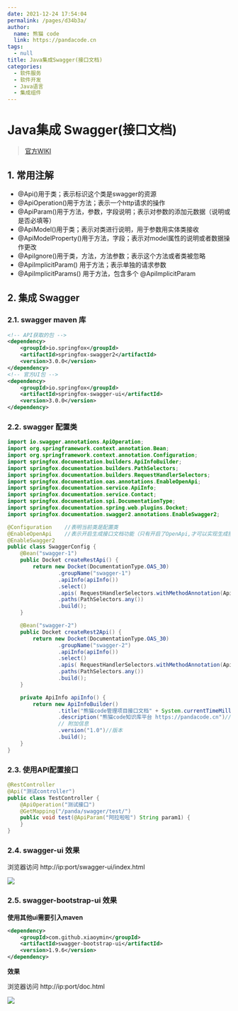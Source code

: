 ```yaml
---
date: 2021-12-24 17:54:04
permalink: /pages/d34b3a/
author: 
  name: 熊猫 code
  link: https://pandacode.cn
tags: 
  - null
title: Java集成Swagger(接口文档)
categories: 
  - 软件服务
  - 软件开发
  - Java语言
  - 集成组件
---
```

# Java集成 Swagger(接口文档)

> [官方WIKI](https://github.com/swagger-api/swagger-core/wiki/Annotations-1.5.X#quick-annotation-overview) 

## 1. 常用注解

- @Api()用于类；表示标识这个类是swagger的资源
- @ApiOperation()用于方法；表示一个http请求的操作
- @ApiParam()用于方法，参数，字段说明；表示对参数的添加元数据（说明或是否必填等）
- @ApiModel()用于类；表示对类进行说明，用于参数用实体类接收
- @ApiModelProperty()用于方法，字段；表示对model属性的说明或者数据操作更改
- @ApiIgnore()用于类，方法，方法参数；表示这个方法或者类被忽略
- @ApiImplicitParam() 用于方法；表示单独的请求参数
- @ApiImplicitParams() 用于方法，包含多个 @ApiImplicitParam

## 2. 集成 Swagger

### 2.1. swagger maven 库

```xml
<!-- API获取的包 -->
<dependency>
    <groupId>io.springfox</groupId>
    <artifactId>springfox-swagger2</artifactId>
    <version>3.0.0</version>
</dependency>
<!-- 官方UI包 -->
<dependency>
    <groupId>io.springfox</groupId>
    <artifactId>springfox-swagger-ui</artifactId>
    <version>3.0.0</version>
</dependency>
```

### 2.2. swagger 配置类

```java
import io.swagger.annotations.ApiOperation;
import org.springframework.context.annotation.Bean;
import org.springframework.context.annotation.Configuration;
import springfox.documentation.builders.ApiInfoBuilder;
import springfox.documentation.builders.PathSelectors;
import springfox.documentation.builders.RequestHandlerSelectors;
import springfox.documentation.oas.annotations.EnableOpenApi;
import springfox.documentation.service.ApiInfo;
import springfox.documentation.service.Contact;
import springfox.documentation.spi.DocumentationType;
import springfox.documentation.spring.web.plugins.Docket;
import springfox.documentation.swagger2.annotations.EnableSwagger2;

@Configuration    //表明当前类是配置类
@EnableOpenApi    //表示开启生成接口文档功能（只有开启了OpenApi,才可以实现生成接口文档的功能）
@EnableSwagger2
public class SwaggerConfig {
    @Bean("swagger-1")
    public Docket createRestApi() {
        return new Docket(DocumentationType.OAS_30)
                .groupName("swagger-1")
                .apiInfo(apiInfo())
                .select()
                .apis( RequestHandlerSelectors.withMethodAnnotation(ApiOperation.class))
                .paths(PathSelectors.any())
                .build();
    }

    @Bean("swagger-2")
    public Docket createRest2Api() {
        return new Docket(DocumentationType.OAS_30)
                .groupName("swagger-2")
                .apiInfo(apiInfo())
                .select()
                .apis( RequestHandlerSelectors.withMethodAnnotation(ApiOperation.class))
                .paths(PathSelectors.any())
                .build();
    }

    private ApiInfo apiInfo() {
        return new ApiInfoBuilder()
                .title("熊猫code管理项目接口文档" + System.currentTimeMillis())//标题
                .description("熊猫code知识库平台 https://pandacode.cn")//描述
                // 附加信息
                .version("1.0")//版本
                .build();
    }
}
```

### 2.3. 使用API配置接口

```java
@RestController
@Api("测试controller")
public class TestController {
    @ApiOperation("测试接口")
    @GetMapping("/panda/swagger/test/")
    public void test(@ApiParam("阿拉啦啦") String param1) {
    }
}
```

### 2.4. swagger-ui 效果

浏览器访问 http://ip:port/swagger-ui/index.html

<img src="https://file.pandacode.cn/blog/20211225093430.png"  />

### 2.5. swagger-bootstrap-ui 效果

**使用其他ui需要引入maven**

```xml
<dependency>
    <groupId>com.github.xiaoymin</groupId>
    <artifactId>swagger-bootstrap-ui</artifactId>
    <version>1.9.6</version>
</dependency>
```

**效果**

浏览器访问 http://ip:port/doc.html

<img src="https://file.pandacode.cn/blog/20211225093721.png"  />

